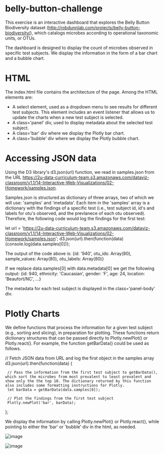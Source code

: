 # belly-button-challenge
This exercise is an interactive dashboard that explores the Belly Button Biodiversity dataset (http://robdunnlab.com/projects/belly-button-biodiversity/), which catalogs microbes according to operational taxonomic units, or OTUs.

The dashboard is designed to display the count of microbes observed in specific test subjects. We display the information in the form of a bar chart and a bubble chart.

# HTML
The index.html file contains the architecture of the page. Among the HTML elements are:

- A select element, used as a dropdown menu to see results for different test subjects. This element includes an event listener that allows us to update the charts when a new test subject is selected. 
- A class='panel' div, used to display metadata about the selected test subject.
- A class='bar' div where we display the Plotly bar chart.
- A class='bubble' div where we display the Plotly bubble chart. 

# Accessing JSON data
Using the D3 library's d3.json(url) function, we read in samples.json from the URL https://2u-data-curriculum-team.s3.amazonaws.com/dataviz-classroom/v1.1/14-Interactive-Web-Visualizations/02-Homework/samples.json.

Samples.json is structured as dictionary of three arrays, two of which we will use: 'samples' and 'metadata'. Each item in the 'samples' array is a dictionary with the findings of a specific test (i.e., test subject id, id's and labels for otu's observed, and the prevlanece of each otu observed). Therefore, the following code would log the findings for the first test:

 let url = 'https://2u-data-curriculum-team.s3.amazonaws.com/dataviz-classroom/v1.1/14-Interactive-Web-Visualizations/02-Homework/samples.json';
 d3.json(url).then(function(data) {console.log(data.samples[0])};

The output of the code above is: 
 {id: '940', otu_ids: Array(80), sample_values: Array(80), otu_labels: Array(80)}

If we replace data.samples[0] with data.metadata[0] we get the following output:
  {id: 940, ethnicity: 'Caucasian', gender: 'F', age: 24, location: 'Beaufort/NC', …}

The metadata for each test subject is displayed in the class='panel-body' div.

# Plotly Charts

We define functions that process the information for a given test subject (e.g., sorting and slicing), in preparation for plotting. These functions return dictionary structures that can be passed directly to Plotly.newPlot() or Plotly.react(). For example, the function getBarData() could be used as follows. 

 // Fetch JSON data from URL and log the first object in the samples array
 d3.json(url).then(function(data) {

     // Pass the information from the first test subject to getBarData(), which sort the microbes from most prevalent to least prevalent and show only the the top 10. The dictionary returned by this function also includes some formatting instructions for Plotly.  
     let barData = getBarData(data.samples[0]);

     // Plot the findings from the first test subject
     Plotly.newPlot('bar', barData);
 };

We display the information by calling Plotly.newPlot() or Plotly.react(), while pointing to either the 'bar' or 'bubble' div in the html, as needed. 

![image](https://github.com/Rob-Cortes/belly-button-challenge/assets/124944383/c8eac572-5df9-4f1a-be30-cc63efe74ba2)
  
![image](https://github.com/Rob-Cortes/belly-button-challenge/assets/124944383/2eba486e-c94e-41ca-b9af-bf034e8b2688)


